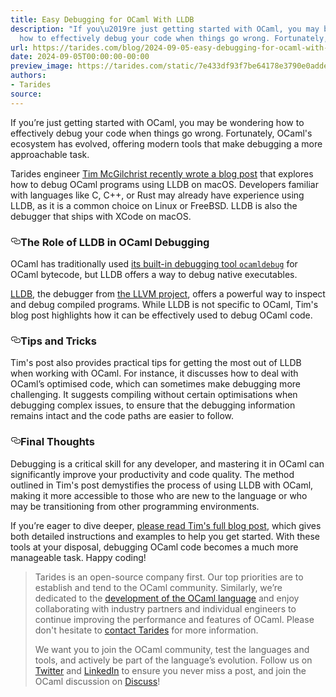 ```yaml
---
title: Easy Debugging for OCaml With LLDB
description: "If you\u2019re just getting started with OCaml, you may be wondering
  how to effectively debug your code when things go wrong. Fortunately, OCaml\u2026"
url: https://tarides.com/blog/2024-09-05-easy-debugging-for-ocaml-with-lldb
date: 2024-09-05T00:00:00-00:00
preview_image: https://tarides.com/static/7e433df93f7be64178e3790e0addee34/68e58/lldb_debug.jpg
authors:
- Tarides
source:
---
```


<p>If you’re just getting started with OCaml, you may be wondering how to effectively debug your code when things go wrong. Fortunately, OCaml's ecosystem has evolved, offering modern tools that make debugging a more approachable task.</p>
<p>Tarides engineer <a href="https://lambdafoo.com/posts/2024-08-03-lldb-ocaml.html">Tim McGilchrist recently wrote a blog post</a> that explores how to debug OCaml programs using LLDB on macOS. Developers familiar with languages like C, C++, or Rust may already have experience using LLDB, as it is a common choice on Linux or FreeBSD. LLDB is also the debugger that ships with XCode on macOS.</p>
<h3 style="position:relative;"><a href="https://tarides.com/feed.xml#the-role-of-lldb-in-ocaml-debugging" aria-label="the role of lldb in ocaml debugging permalink" class="anchor before"><svg aria-hidden="true" focusable="false" height="16" version="1.1" viewbox="0 0 16 16" width="16"><path fill-rule="evenodd" d="M4 9h1v1H4c-1.5 0-3-1.69-3-3.5S2.55 3 4 3h4c1.45 0 3 1.69 3 3.5 0 1.41-.91 2.72-2 3.25V8.59c.58-.45 1-1.27 1-2.09C10 5.22 8.98 4 8 4H4c-.98 0-2 1.22-2 2.5S3 9 4 9zm9-3h-1v1h1c1 0 2 1.22 2 2.5S13.98 12 13 12H9c-.98 0-2-1.22-2-2.5 0-.83.42-1.64 1-2.09V6.25c-1.09.53-2 1.84-2 3.25C6 11.31 7.55 13 9 13h4c1.45 0 3-1.69 3-3.5S14.5 6 13 6z"></path></svg></a>The Role of LLDB in OCaml Debugging</h3>
<p>OCaml has traditionally used <a href="https://ocaml.org/docs/debugging">its built-in debugging tool <code>ocamldebug</code></a> for OCaml bytecode, but LLDB offers a way to debug native executables.</p>
<p><a href="https://lldb.llvm.org/">LLDB</a>, the debugger from <a href="https://github.com/llvm/llvm-project">the LLVM project</a>, offers a powerful way to inspect and debug compiled programs. While LLDB is not specific to OCaml, Tim's blog post highlights how it can be effectively used to debug OCaml code.</p>
<h3 style="position:relative;"><a href="https://tarides.com/feed.xml#tips-and-tricks" aria-label="tips and tricks permalink" class="anchor before"><svg aria-hidden="true" focusable="false" height="16" version="1.1" viewbox="0 0 16 16" width="16"><path fill-rule="evenodd" d="M4 9h1v1H4c-1.5 0-3-1.69-3-3.5S2.55 3 4 3h4c1.45 0 3 1.69 3 3.5 0 1.41-.91 2.72-2 3.25V8.59c.58-.45 1-1.27 1-2.09C10 5.22 8.98 4 8 4H4c-.98 0-2 1.22-2 2.5S3 9 4 9zm9-3h-1v1h1c1 0 2 1.22 2 2.5S13.98 12 13 12H9c-.98 0-2-1.22-2-2.5 0-.83.42-1.64 1-2.09V6.25c-1.09.53-2 1.84-2 3.25C6 11.31 7.55 13 9 13h4c1.45 0 3-1.69 3-3.5S14.5 6 13 6z"></path></svg></a>Tips and Tricks</h3>
<p>Tim's post also provides practical tips for getting the most out of LLDB when working with OCaml. For instance, it discusses how to deal with OCaml’s optimised code, which can sometimes make debugging more challenging. It suggests compiling without certain optimisations when debugging complex issues, to ensure that the debugging information remains intact and the code paths are easier to follow.</p>
<h3 style="position:relative;"><a href="https://tarides.com/feed.xml#final-thoughts" aria-label="final thoughts permalink" class="anchor before"><svg aria-hidden="true" focusable="false" height="16" version="1.1" viewbox="0 0 16 16" width="16"><path fill-rule="evenodd" d="M4 9h1v1H4c-1.5 0-3-1.69-3-3.5S2.55 3 4 3h4c1.45 0 3 1.69 3 3.5 0 1.41-.91 2.72-2 3.25V8.59c.58-.45 1-1.27 1-2.09C10 5.22 8.98 4 8 4H4c-.98 0-2 1.22-2 2.5S3 9 4 9zm9-3h-1v1h1c1 0 2 1.22 2 2.5S13.98 12 13 12H9c-.98 0-2-1.22-2-2.5 0-.83.42-1.64 1-2.09V6.25c-1.09.53-2 1.84-2 3.25C6 11.31 7.55 13 9 13h4c1.45 0 3-1.69 3-3.5S14.5 6 13 6z"></path></svg></a>Final Thoughts</h3>
<p>Debugging is a critical skill for any developer, and mastering it in OCaml can significantly improve your productivity and code quality. The method outlined in Tim's post demystifies the process of using LLDB with OCaml, making it more accessible to those who are new to the language or who may be transitioning from other programming environments.</p>
<p>If you’re eager to dive deeper, <a href="https://lambdafoo.com/posts/2024-08-03-lldb-ocaml.html">please read Tim's full blog post</a>, which gives both detailed instructions and examples to help you get started. With these tools at your disposal, debugging OCaml code becomes a much more manageable task. Happy coding!</p>
<blockquote>
<p>Tarides is an open-source company first. Our top priorities are to establish and tend to the OCaml community. Similarly, we’re dedicated to the <a href="https://github.com/sponsors/tarides">development of the OCaml language</a> and enjoy collaborating with industry partners and individual engineers to continue improving the performance and features of OCaml. Please don't hesitate to <a href="https://tarides.com/company">contact Tarides</a> for more information.</p>
<p>We want you to join the OCaml community, test the languages and tools, and actively be part of the language’s evolution. Follow us on <a href="https://twitter.com/tarides_">Twitter</a> and <a href="https://www.linkedin.com/company/tarides/">LinkedIn</a> to ensure you never miss a post, and join the OCaml discussion on <a href="https://discuss.ocaml.org/">Discuss</a>!</p>
</blockquote>

